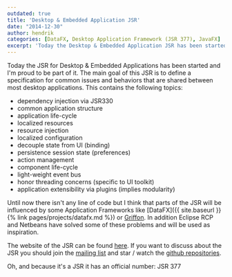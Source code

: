 ```yaml
---
outdated: true
title: 'Desktop & Embedded Application JSR'
date: "2014-12-30"
author: hendrik
categories: [DataFX, Desktop Application Framework (JSR 377), JavaFX]
excerpt: 'Today the Desktop & Embedded Application JSR has been started. Its goal is to define a spec for common behaviors that are shared by desktop apps.'
---
```

Today the JSR for Desktop & Embedded Applications has been started and I'm proud to be part of it. The main goal of this JSR is to define a specification for common issues and behaviors that are shared between most desktop applications. This contains the following topics:

* dependency injection via JSR330
* common application structure
* application life-cycle
* localized resources
* resource injection
* localized configuration
* decouple state from UI (binding)
* persistence session state (preferences)
* action management
* component life-cycle
* light-weight event bus
* honor threading concerns (specific to UI toolkit)
* application extensibility via plugins (implies modularity)

Until now there isn't any line of code but I think that parts of the JSR will be influenced by some Application Frameworks like [DataFX]({{ site.baseurl }}{% link pages/projects/datafx.md %}) or [Griffon](http://new.griffon-framework.org). In addition Eclipse RCP and Netbeans have solved some of these problems and will be used as inspiration.

The website of the JSR can be found [here](https://jcp.org/en/jsr/detail?id=377). If you want to discuss about the JSR you should join the [mailing list](http://jsr377-api.40747.n7.nabble.com) and star / watch the [github repositories](https://github.com/jsr377).

Oh, and because it's a JSR it has an official number: JSR 377
